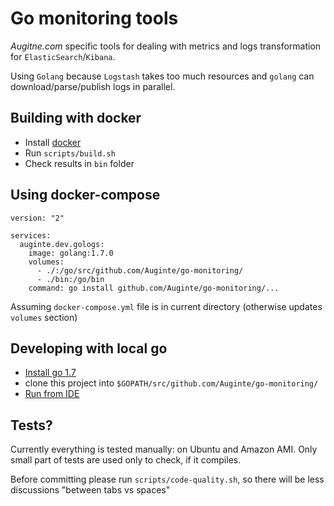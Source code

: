 Go monitoring tools
===================

*Augitne.com* specific tools for dealing with metrics and logs transformation for `ElasticSearch`/`Kibana`.

Using `Golang` because `Logstash` takes too much resources and `golang` can download/parse/publish logs in parallel.

Building with docker
--------------------

 * Install [docker](https://docs.docker.com/engine/installation/)
 * Run `scripts/build.sh`
 * Check results in `bin` folder
 
Using docker-compose
--------------------

```
version: "2"

services:
  auginte.dev.gologs:
    image: golang:1.7.0
    volumes:
      - ./:/go/src/github.com/Auginte/go-monitoring/
      - ./bin:/go/bin
    command: go install github.com/Auginte/go-monitoring/...
```

Assuming `docker-compose.yml` file is in current directory (otherwise updates `volumes` section)
 
Developing with local go
------------------------

 * [Install go 1.7](https://golang.org/doc/install)
 * clone this project into `$GOPATH/src/github.com/Auginte/go-monitoring/`
 * [Run from IDE](https://plugins.jetbrains.com/plugin/5047)

Tests?
------

Currently everything is tested manually: on Ubuntu and Amazon AMI.
Only small part of tests are used only to check, if it compiles.

Before committing please run `scripts/code-quality.sh`,
so there will be less discussions "between tabs vs spaces"